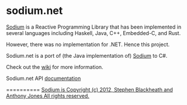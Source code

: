 sodium.net
==========

[Sodium](https://github.com/kentuckyfriedtakahe/sodium) is a Reactive Programming Library that has been implemented in several languages including Haskell, Java, C++, Embedded-C, and Rust. 

However, there was no implementation for .NET. Hence this project.

Sodium.net is a port of (the Java implementation of) [Sodium](https://github.com/kentuckyfriedtakahe/sodium) to C#.

Check out the [wiki](https://github.com/jerometerry/sodium.net/wiki) for more information.

Sodium.net API [documentation](http://jterry.azurewebsites.net/sodium.net/)

==========
[Sodium is Copyright (c) 2012, Stephen Blackheath and Anthony Jones All rights reserved.](https://github.com/kentuckyfriedtakahe/sodium/blob/master/COPYING)
